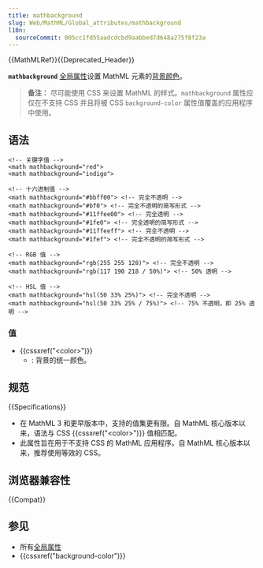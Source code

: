 ```yaml
---
title: mathbackground
slug: Web/MathML/Global_attributes/mathbackground
l10n:
  sourceCommit: 005cc1fd55aadcdcbd9aabbed7d648a275f8f23a
---
```


{{MathMLRef}}{{Deprecated_Header}}

**`mathbackground`** [全局属性](/zh-CN/docs/Web/MathML/Global_attributes)设置 MathML 元素的[背景颜色](/zh-CN/docs/Web/CSS/background-color)。

> **备注：** 尽可能使用 CSS 来设置 MathML 的样式。`mathbackground` 属性应仅在不支持 CSS 并且将被 CSS `background-color` 属性值覆盖的应用程序中使用。

## 语法

```html-nolint
<!-- 关键字值 -->
<math mathbackground="red">
<math mathbackground="indigo">

<!-- 十六进制值 -->
<math mathbackground="#bbff00"> <!-- 完全不透明 -->
<math mathbackground="#bf0"> <!-- 完全不透明的简写形式 -->
<math mathbackground="#11ffee00"> <!-- 完全透明 -->
<math mathbackground="#1fe0"> <!-- 完全透明的简写形式 -->
<math mathbackground="#11ffeeff"> <!-- 完全不透明 -->
<math mathbackground="#1fef"> <!-- 完全不透明的简写形式 -->

<!-- RGB 值 -->
<math mathbackground="rgb(255 255 128)"> <!-- 完全不透明 -->
<math mathbackground="rgb(117 190 218 / 50%)"> <!-- 50% 透明 -->

<!-- HSL 值 -->
<math mathbackground="hsl(50 33% 25%)"> <!-- 完全不透明 -->
<math mathbackground="hsl(50 33% 25% / 75%)"> <!-- 75% 不透明，即 25% 透明 -->
```

### 值

- {{cssxref("&lt;color&gt;")}}
  - : 背景的统一颜色。

## 规范

{{Specifications}}

- 在 MathML 3 和更早版本中，支持的值集更有限。自 MathML 核心版本以来，语法与 CSS {{cssxref("&lt;color&gt;")}} 值相匹配。
- 此属性旨在用于不支持 CSS 的 MathML 应用程序。自 MathML 核心版本以来，推荐使用等效的 CSS。

## 浏览器兼容性

{{Compat}}

## 参见

- 所有[全局属性](/zh-CN/docs/Web/MathML/Global_attributes)
- {{cssxref("background-color")}}
